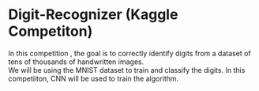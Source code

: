 # Digit-Recognizer (Kaggle Competiton)
In this competition , the goal is to correctly identify digits from a dataset of tens of thousands of handwritten images.  
We will be using the MNIST dataset to train and classify the  digits.
In this competiiton, CNN will be used to train the algorithm.
